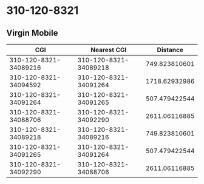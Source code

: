 # 310-120-8321
## Virgin Mobile


| CGI | Nearest CGI | Distance |
|-----|-------------|----------|
| 310-120-8321-34089216 | 310-120-8321-34089218 | 749.823810601 |
| 310-120-8321-34094592 | 310-120-8321-34091264 | 1718.62932986 |
| 310-120-8321-34091264 | 310-120-8321-34091265 | 507.479422544 |
| 310-120-8321-34088706 | 310-120-8321-34092290 | 2611.06116885 |
| 310-120-8321-34089218 | 310-120-8321-34089216 | 749.823810601 |
| 310-120-8321-34091265 | 310-120-8321-34091264 | 507.479422544 |
| 310-120-8321-34092290 | 310-120-8321-34088706 | 2611.06116885 |
